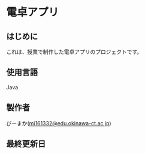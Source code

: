 # 電卓アプリ
## はじめに
これは、授業で制作した電卓アプリのプロジェクトです。
## 使用言語
Java
## 製作者
びーまか(mi161332@edu.okinawa-ct.ac.jp)
## 最終更新日
